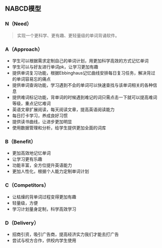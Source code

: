 ## NABCD模型

### N（Need）

> 实现一个更科学、更有趣、更轻量级的单词背诵软件。

### A（Approach）

* 学生可以根据需求定制自己的单词计划，用更加科学高效的方式记忆单词
* 学生可以与好友进行单词pk，让学习更加有趣
* 提供单词复习功能，根据Ebbinghaus记忆曲线安排每日复习任务，解决背过的单词容易忘的痛点
* 提供单词查询功能，学习遇到不会的单词可以快速查找与该单词相关的各种信息
* 提供难词标记功能，背单词的时候遇到难记的词只需点击一下就可以提高难词等级，重点记忆难词
* 英语文章扩展阅读，每天阅读文章，提高英语阅读能力
* 每日打卡学习，养成良好习惯
* 提供读书曲线，让进步更加明显
* 使用数据管理和分析，给学生提供更加全面的词库

### B（Benefit）

* 更加高效地记忆单词
* 让学习更有乐趣
* 功能丰富，全方位提升英语能力
* 更加人性化，根据个人能力定制单词计划

### C（Competitors）

* 让枯燥的背单词过程变得更加有趣
* 轻量级，方便
* 学习计划量身定制，科学高效学习

### D（Delivery）

* 招商引资，吸引广告商，提高经济实力我们才能去打广告
* 尝试与校方合作，供校内学生使用